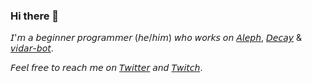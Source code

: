 ### Hi there 👋

𝘐'𝘮 𝘢 𝘣𝘦𝘨𝘪𝘯𝘯𝘦𝘳 𝘱𝘳𝘰𝘨𝘳𝘢𝘮𝘮𝘦𝘳 (𝘩𝘦/𝘩𝘪𝘮) 𝘸𝘩𝘰 𝘸𝘰𝘳𝘬𝘴 𝘰𝘯 [𝘈𝘭𝘦𝘱𝘩](https://github.com/xraykeex/Aleph/), [𝘋𝘦𝘤𝘢𝘺](https://github.com/xwhiteex/Decay) & [𝘷𝘪𝘥𝘢𝘳-𝘣𝘰𝘵](https://github.com/xwhiteex/vidar-bot).

𝘍𝘦𝘦𝘭 𝘧𝘳𝘦𝘦 𝘵𝘰 𝘳𝘦𝘢𝘤𝘩 𝘮𝘦 𝘰𝘯 [𝘛𝘸𝘪𝘵𝘵𝘦𝘳](https://twitter.com/whiiteex) 𝘢𝘯𝘥 [𝘛𝘸𝘪𝘵𝘤𝘩](https://www.twitch.tv/whiteex_).

<!--
**xwhiteex/xwhiteex** is a ✨ _special_ ✨ repository because its `README.md` (this file) appears on your GitHub profile.

Here are some ideas to get you started:

- 🔭 I’m currently working on ...
- 🌱 I’m currently learning ...
- 👯 I’m looking to collaborate on ...
- 🤔 I’m looking for help with ...
- 💬 Ask me about ...
- 📫 How to reach me: ...
- 😄 Pronouns: ...
- ⚡ Fun fact: ...
-->
